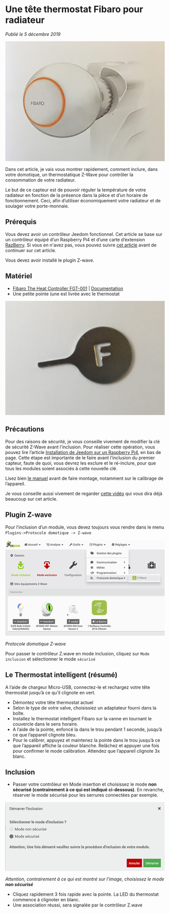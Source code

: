 # Une tête thermostat Fibaro pour radiateur

*Publié le 5 décembre 2019*

![Termostat Fibaro](Assets/images/jeedom-haet-controller.jpg "Termostat Fibaro")

Dans cet article, je vais vous montrer rapidement, comment inclure, dans votre domotique, un thermostatique Z-Wave pour contrôler la consommation de votre radiateur.

Le but de ce capteur est de pouvoir réguler la température de votre radiateur en fonction de la présence dans la pièce et d’un horaire de fonctionnement. Ceci, afin d’utiliser économiquement votre radiateur et de soulager votre porte-monnaie.

## Prérequis
Vous devez avoir un contrôleur Jeedom fonctionnel. Cet article se base sur un contrôleur équipé d’un Raspberry Pi4 et d’une carte d’extension [RazBerry](https://z-wave.me/products/razberry/). Si vous en n'avez pas, vous pouvez suivre [cet article](../installation-jeedom) avant de continuer sur cet article.

Vous devez avoir installé le plugin Z-wave.

## Matériel

* [Fibaro The Heat Controller FGT-001](https://manuals.fibaro.com/fr/heat-controller/) | [Documentation](Assets/pdf/FGT-001-EN-T-v1.3.pdf)
* Une petite pointe (une est livrée avec le thermostat

![Aiguille](Assets/images/jeedom-fibaro-aiguille.jpg "Aiguille")

## Précautions

Pour des raisons de sécurité, je vous conseille vivement de modifier la clé de sécurité Z-Wave avant l’inclusion. Pour réaliser cette opération, vous pouvez lire l’article [Installation de Jeedom sur un Raspberry Pi4](../installation-jeedom#modification-de-clé-de-sécurité), en bas de page. Cette étape est importante de le faire avant l’inclusion du premier capteur, faute de quoi, vous devrez les exclure et le ré-inclure, pour que tous les modules soient associés à cette nouvelle clé.

Lisez bien [le manuel](https://manuals.fibaro.com/fr/heat-controller/) avant de faire montage, notamment sur le calibrage de l’appareil.

Je vous conseille aussi vivement de regarder [cette vidéo](https://www.youtube.com/watch?v=3-k3uGHAOqQ&t=2s) qui vous dira déjà beaucoup sur cet article.

## Plugin Z-wave

Pour l’inclusion d’un module, vous devez toujours vous rendre dans le menu `Plugins->Protocole domotique -> Z-wave`

![Z-Wave](Assets/images/jeedom-zwave-include-module.png "Z-Wave")

*Protocole domotique Z-wave*

Pour passer le contrôleur Z.wave en mode inclusion, cliquez sur `Mode inclusion` et sélectionner le mode `sécurisé`

## Le Thermostat intelligent (résumé)

A l’aide de chargeur Micro-USB, connectez-le et rechargez votre tête thermostat jusqu’à ce qu’il clignote en vert.

* Démontez votre tête thermostat actuel
* Selon le type de votre valve, choisissiez un adaptateur fourni dans la boîte.
* Installez le thermostat intelligent Fibaro sur la vanne en tournant le couvercle dans le sens horaire.
* A l’aide de la pointe, enfoncé la dans le trou pendant 1 seconde, jusqu’à ce que l’appareil clignote bleu.
* Pour le calibrer, appuyez et maintenez la pointe dans le trou jusqu’à ce que l’appareil affiche la couleur blanche. Relâchez et appuyer une fois pour confirmer le mode calibration. Attendez que l’appareil clignote 3x blanc.

## Inclusion

* Passer votre contrôleur en Mode insertion et choisissez le mode **non sécurisé (contrairement à ce qui est indiqué ci-dessous)**. En revanche, réserver le mode sécurisé pour les serrures connectées par exemple.

![Inclusion](Assets/images/jeedom-inclusion-securise.png "Inclusion")

*Attention, contrairement à ce qui est montré sur l'image, choisissez le mode **non sécurisé***

* Cliquez rapidement 3 fois rapide avec la pointe. La LED du thermostat commence à clignoter en blanc.
* Une association réussi, sera signalée par le contrôleur Z.wave
